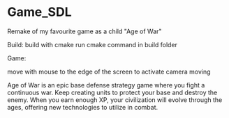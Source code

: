 # Game_SDL
Remake of my favourite game as a child "Age of War"

Build:
build with cmake
run cmake command in build folder

Game:

move with mouse to the edge of the screen to activate camera moving

Age of War is an epic base defense strategy game where you fight a continuous war.
Keep creating units to protect your base and destroy the enemy. When you earn enough XP, your civilization will evolve through the ages,
offering new technologies to utilize in combat.
